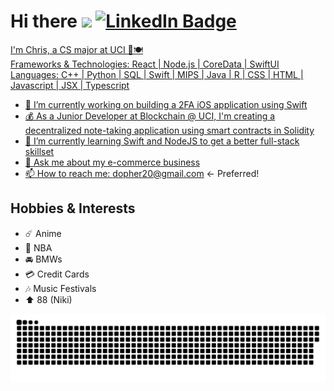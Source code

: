 <h1>
  Hi there
  <img src="https://media.giphy.com/media/hvRJCLFzcasrR4ia7z/giphy.gif" width="30px"/>
  <a href="https://www.linkedin.com/in/chrisxyeh/">
    <img src="https://img.shields.io/badge/LinkedIn-blue?style=for-the-badge&logo=linkedin&logoColor=white" alt="LinkedIn Badge"/>
  </h1>


I'm Chris, a CS major at UCI 🐜🍽️  
Frameworks & Technologies: React | Node.js | CoreData | SwiftUI  
Languages: C++ | Python | SQL | Swift | MIPS | Java | R | CSS | HTML | Javascript | JSX | Typescript  


- 🔭 I’m currently working on building a 2FA iOS application using Swift
- 💰 As a Junior Developer at Blockchain @ UCI, I'm creating a decentralized note-taking application using smart contracts in Solidity
- 🌱 I’m currently learning Swift and NodeJS to get a better full-stack skillset  
- 💬 Ask me about my e-commerce business  
- 📫 How to reach me: dopher20@gmail.com <- Preferred!  


## Hobbies & Interests
- ☄️ Anime  
- 🏀 NBA  
- 🚘 BMWs  
- 💳 Credit Cards  
- 🎶 Music Festivals  
- ⬆️ 88 (Niki)

<p align="center">
 <img width="1000" src="assets/github-snake.svg" alt="snake"/>
</p>

<!--
**dopherdo/dopherdo** is a ✨ _special_ ✨ repository because its `README.md` (this file) appears on your GitHub profile.

Here are some ideas to get you started:

- 🔭 I’m currently working on ...
- 🌱 I’m currently learning ...
- 👯 I’m looking to collaborate on ...
- 🤔 I’m looking for help with ...
- 💬 Ask me about ...
- 📫 How to reach me: ...
- 😄 Pronouns: ...
- ⚡ Fun fact: ...
-->
